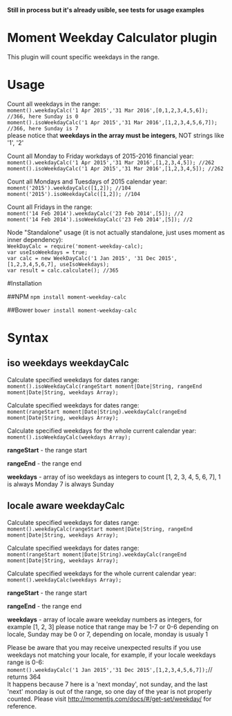 **Still in process but it's already usible, see tests for usage examples**

# Moment Weekday Calculator plugin
This plugin will count specific weekdays in the range.

# Usage
Count all weekdays in the range:  
```moment().weekdayCalc('1 Apr 2015','31 Mar 2016',[0,1,2,3,4,5,6]); //366, here Sunday is 0```  
```moment().isoWeekdayCalc('1 Apr 2015','31 Mar 2016',[1,2,3,4,5,6,7]); //366, here Sunday is 7```  
please notice that **weekdays in the array must be integers**, NOT strings like '1', '2'

Count all Monday to Friday workdays of 2015-2016 financial year:  
```moment().weekdayCalc('1 Apr 2015','31 Mar 2016',[1,2,3,4,5]); //262```  
```moment().isoWeekdayCalc('1 Apr 2015','31 Mar 2016',[1,2,3,4,5]); //262```

Count all Mondays and Tuesdays of 2015 calendar year:  
```moment('2015').weekdayCalc([1,2]); //104```  
```moment('2015').isoWeekdayCalc([1,2]); //104 ```

Count all Fridays in the range:  
```moment('14 Feb 2014').weekdayCalc('23 Feb 2014',[5]); //2 ```  
```moment('14 Feb 2014').isoWeekdayCalc('23 Feb 2014',[5]); //2 ```


Node "Standalone" usage (it is not actually standalone, just uses moment as inner dependency):  
```WeekDayCalc = require('moment-weekday-calc);```  
```var useIsoWeekdays = true;```  
```var calc = new WeekDayCalc('1 Jan 2015', '31 Dec 2015', [1,2,3,4,5,6,7], useIsoWeekdays);```  
```var result = calc.calculate(); //365```  

#Installation

##NPM
```npm install moment-weekday-calc```

##Bower
```bower install moment-weekday-calc```

# Syntax
## iso weekdays weekdayCalc
Calculate specified weekdays for dates range:  
```moment().isoWeekdayCalc(rangeStart moment|Date|String, rangeEnd moment|Date|String, weekdays Array);```

Calculate specified weekdays for dates range:  
```moment(rangeStart moment|Date|String).weekdayCalc(rangeEnd moment|Date|String, weekdays Array);```

Calculate specified weekdays for the whole current calendar year:  
```moment().isoWeekdayCalc(weekdays Array);```

**rangeStart** - the range start

**rangeEnd** - the range end

**weekdays** - array of iso weekdays as integers to count [1, 2, 3, 4, 5, 6, 7], 1 is always Monday 7 is always Sunday


## locale aware weekdayCalc
Calculate specified weekdays for dates range:  
```moment().weekdayCalc(rangeStart moment|Date|String, rangeEnd moment|Date|String, weekdays Array);```

Calculate specified weekdays for dates range:  
```moment(rangeStart moment|Date|String).weekdayCalc(rangeEnd moment|Date|String, weekdays Array);```

Calculate specified weekdays for the whole current calendar year:  
```moment().weekdayCalc(weekdays Array);```

**rangeStart** - the range start

**rangeEnd** - the range end

**weekdays** - array of locale aware weekday numbers as integers, for example [1, 2, 3]
please notice that range may be 1-7 or 0-6 depending on locale,
Sunday may be 0 or 7, depending on locale, monday is usualy 1

Please be aware that you may receive unexpected results if you use weekdays not matching your locale,
for example, if your locale weekdays range is 0-6:  
```moment().weekdayCalc('1 Jan 2015','31 Dec 2015',[1,2,3,4,5,6,7]);```// returns 364  
It happens because 7 here is a 'next monday', not sunday, and the last 'next' monday is out of the range, so one day of the year is not properly counted. Please visit http://momentjs.com/docs/#/get-set/weekday/ for reference.